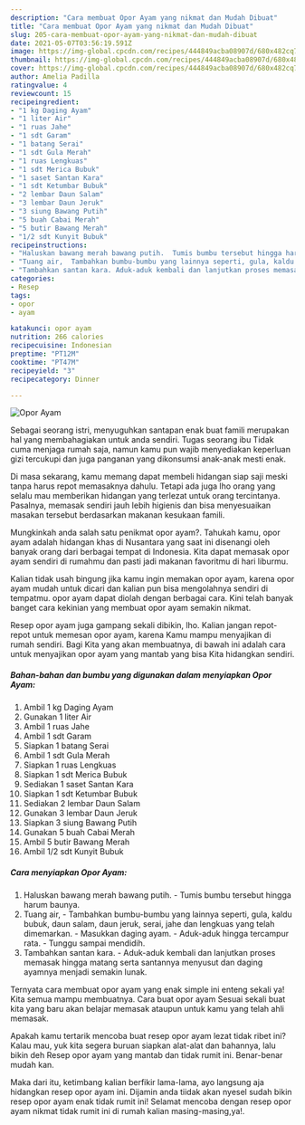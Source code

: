 ```yaml
---
description: "Cara membuat Opor Ayam yang nikmat dan Mudah Dibuat"
title: "Cara membuat Opor Ayam yang nikmat dan Mudah Dibuat"
slug: 205-cara-membuat-opor-ayam-yang-nikmat-dan-mudah-dibuat
date: 2021-05-07T03:56:19.591Z
image: https://img-global.cpcdn.com/recipes/444849acba08907d/680x482cq70/opor-ayam-foto-resep-utama.jpg
thumbnail: https://img-global.cpcdn.com/recipes/444849acba08907d/680x482cq70/opor-ayam-foto-resep-utama.jpg
cover: https://img-global.cpcdn.com/recipes/444849acba08907d/680x482cq70/opor-ayam-foto-resep-utama.jpg
author: Amelia Padilla
ratingvalue: 4
reviewcount: 15
recipeingredient:
- "1 kg Daging Ayam"
- "1 liter Air"
- "1 ruas Jahe"
- "1 sdt Garam"
- "1 batang Serai"
- "1 sdt Gula Merah"
- "1 ruas Lengkuas"
- "1 sdt Merica Bubuk"
- "1 saset Santan Kara"
- "1 sdt Ketumbar Bubuk"
- "2 lembar Daun Salam"
- "3 lembar Daun Jeruk"
- "3 siung Bawang Putih"
- "5 buah Cabai Merah"
- "5 butir Bawang Merah"
- "1/2 sdt Kunyit Bubuk"
recipeinstructions:
- "Haluskan bawang merah bawang putih.  Tumis bumbu tersebut hingga harum baunya."
- "Tuang air,  Tambahkan bumbu-bumbu yang lainnya seperti, gula, kaldu bubuk, daun salam, daun jeruk, serai, jahe dan lengkuas yang telah dimemarkan.  Masukkan daging ayam. Aduk-aduk hingga tercampur rata. Tunggu sampai mendidih."
- "Tambahkan santan kara. Aduk-aduk kembali dan lanjutkan proses memasak hingga matang serta santannya menyusut dan daging ayamnya menjadi semakin lunak."
categories:
- Resep
tags:
- opor
- ayam

katakunci: opor ayam 
nutrition: 266 calories
recipecuisine: Indonesian
preptime: "PT12M"
cooktime: "PT47M"
recipeyield: "3"
recipecategory: Dinner

---
```



![Opor Ayam](https://img-global.cpcdn.com/recipes/444849acba08907d/680x482cq70/opor-ayam-foto-resep-utama.jpg)

Sebagai seorang istri, menyuguhkan santapan enak buat famili merupakan hal yang membahagiakan untuk anda sendiri. Tugas seorang ibu Tidak cuma menjaga rumah saja, namun kamu pun wajib menyediakan keperluan gizi tercukupi dan juga panganan yang dikonsumsi anak-anak mesti enak.

Di masa  sekarang, kamu memang dapat membeli hidangan siap saji meski tanpa harus repot memasaknya dahulu. Tetapi ada juga lho orang yang selalu mau memberikan hidangan yang terlezat untuk orang tercintanya. Pasalnya, memasak sendiri jauh lebih higienis dan bisa menyesuaikan masakan tersebut berdasarkan makanan kesukaan famili. 



Mungkinkah anda salah satu penikmat opor ayam?. Tahukah kamu, opor ayam adalah hidangan khas di Nusantara yang saat ini disenangi oleh banyak orang dari berbagai tempat di Indonesia. Kita dapat memasak opor ayam sendiri di rumahmu dan pasti jadi makanan favoritmu di hari liburmu.

Kalian tidak usah bingung jika kamu ingin memakan opor ayam, karena opor ayam mudah untuk dicari dan kalian pun bisa mengolahnya sendiri di tempatmu. opor ayam dapat diolah dengan berbagai cara. Kini telah banyak banget cara kekinian yang membuat opor ayam semakin nikmat.

Resep opor ayam juga gampang sekali dibikin, lho. Kalian jangan repot-repot untuk memesan opor ayam, karena Kamu mampu menyajikan di rumah sendiri. Bagi Kita yang akan membuatnya, di bawah ini adalah cara untuk menyajikan opor ayam yang mantab yang bisa Kita hidangkan sendiri.

<!--inarticleads1-->

##### Bahan-bahan dan bumbu yang digunakan dalam menyiapkan Opor Ayam:

1. Ambil 1 kg Daging Ayam
1. Gunakan 1 liter Air
1. Ambil 1 ruas Jahe
1. Ambil 1 sdt Garam
1. Siapkan 1 batang Serai
1. Ambil 1 sdt Gula Merah
1. Siapkan 1 ruas Lengkuas
1. Siapkan 1 sdt Merica Bubuk
1. Sediakan 1 saset Santan Kara
1. Siapkan 1 sdt Ketumbar Bubuk
1. Sediakan 2 lembar Daun Salam
1. Gunakan 3 lembar Daun Jeruk
1. Siapkan 3 siung Bawang Putih
1. Gunakan 5 buah Cabai Merah
1. Ambil 5 butir Bawang Merah
1. Ambil 1/2 sdt Kunyit Bubuk




<!--inarticleads2-->

##### Cara menyiapkan Opor Ayam:

1. Haluskan bawang merah bawang putih.  - Tumis bumbu tersebut hingga harum baunya.
1. Tuang air,  - Tambahkan bumbu-bumbu yang lainnya seperti, gula, kaldu bubuk, daun salam, daun jeruk, serai, jahe dan lengkuas yang telah dimemarkan.  - Masukkan daging ayam. - Aduk-aduk hingga tercampur rata. - Tunggu sampai mendidih.
1. Tambahkan santan kara. - Aduk-aduk kembali dan lanjutkan proses memasak hingga matang serta santannya menyusut dan daging ayamnya menjadi semakin lunak.




Ternyata cara membuat opor ayam yang enak simple ini enteng sekali ya! Kita semua mampu membuatnya. Cara buat opor ayam Sesuai sekali buat kita yang baru akan belajar memasak ataupun untuk kamu yang telah ahli memasak.

Apakah kamu tertarik mencoba buat resep opor ayam lezat tidak ribet ini? Kalau mau, yuk kita segera buruan siapkan alat-alat dan bahannya, lalu bikin deh Resep opor ayam yang mantab dan tidak rumit ini. Benar-benar mudah kan. 

Maka dari itu, ketimbang kalian berfikir lama-lama, ayo langsung aja hidangkan resep opor ayam ini. Dijamin anda tiidak akan nyesel sudah bikin resep opor ayam enak tidak rumit ini! Selamat mencoba dengan resep opor ayam nikmat tidak rumit ini di rumah kalian masing-masing,ya!.

